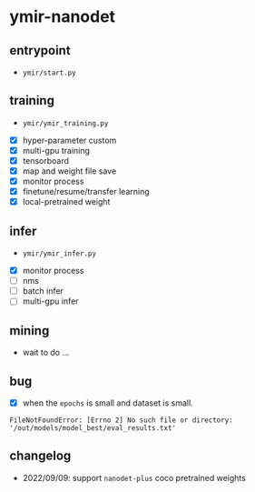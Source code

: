# ymir-nanodet

## entrypoint
- `ymir/start.py`

## training
- `ymir/ymir_training.py`
- [x] hyper-parameter custom
- [x] multi-gpu training
- [x] tensorboard
- [x] map and weight file save
- [x] monitor process
- [x] finetune/resume/transfer learning
- [x] local-pretrained weight

## infer
- `ymir/ymir_infer.py`
- [x] monitor process
- [ ] nms
- [ ] batch infer
- [ ] multi-gpu infer

## mining
- wait to do ...

## bug
- [x] when the `epochs` is small and dataset is small.
```
FileNotFoundError: [Errno 2] No such file or directory: '/out/models/model_best/eval_results.txt'
```

## changelog

- 2022/09/09: support `nanodet-plus` coco pretrained weights
